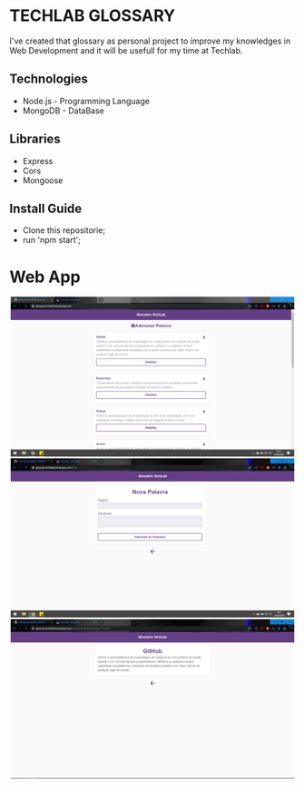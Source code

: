# TECHLAB GLOSSARY
I've created that glossary as personal project to improve my knowledges in Web Development and it will be usefull for my time at Techlab.

## Technologies
* Node.js - Programming Language
* MongoDB - DataBase

## Libraries
* Express
* Cors
* Mongoose


## Install Guide

- Clone this repositorie;
- run 'npm start';

# Web App
<p align="center" >
  <img src="/layout/img01.PNG" width="500">
  <img src="/layout/img02.PNG" width="500">
  <img src="/layout/img03.PNG" width="500">
</p>
